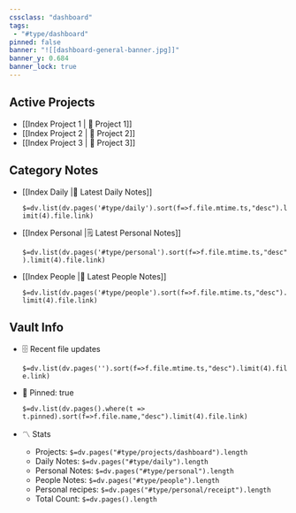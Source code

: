 ```yaml
---
cssclass: "dashboard"
tags:
 - "#type/dashboard"
pinned: false
banner: "![[dashboard-general-banner.jpg]]"
banner_y: 0.684
banner_lock: true
---
```


## Active Projects

- [[Index Project 1 | 💼 Project 1]]
- [[Index Project 2 | 💼 Project 2]]
- [[Index Project 3 | 💼 Project 3]]

## Category Notes

- [[Index Daily |📅 Latest Daily Notes]]

	 `$=dv.list(dv.pages('#type/daily').sort(f=>f.file.mtime.ts,"desc").limit(4).file.link)`

- [[Index Personal |🗒️ Latest Personal Notes]]

	 `$=dv.list(dv.pages('#type/personal').sort(f=>f.file.mtime.ts,"desc").limit(4).file.link)`

- [[Index People |👥 Latest People Notes]]

	 `$=dv.list(dv.pages('#type/people').sort(f=>f.file.mtime.ts,"desc").limit(4).file.link)`

## Vault Info

- 🗄️ Recent file updates

	 `$=dv.list(dv.pages('').sort(f=>f.file.mtime.ts,"desc").limit(4).file.link)`

- 📌 Pinned: true

	 `$=dv.list(dv.pages().where(t => t.pinned).sort(f=>f.file.name,"desc").limit(4).file.link)`

- 〽️ Stats
	- Projects: `$=dv.pages("#type/projects/dashboard").length`
	- Daily Notes: `$=dv.pages("#type/daily").length`
	- Personal Notes: `$=dv.pages("#type/personal").length`
	- People Notes: `$=dv.pages("#type/people").length`
	- Personal recipes: `$=dv.pages("#type/personal/receipt").length`
	- Total Count: `$=dv.pages().length`